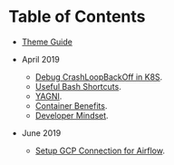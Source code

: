 # Table of Contents

* [Theme Guide](./theme_guide.md)

* April 2019
  * [Debug CrashLoopBackOff in K8S](201904/08_DebugCrashLoopBackOffInK8S.md).
  * [Useful Bash Shortcuts](201904/09_UsefulBashShortcuts.md).
  * [YAGNI](201904/10_YAGNI.md).
  * [Container Benefits](201904/19_ContainerBenefits.md).
  * [Developer Mindset](201904/23_DeveloperMindset.md).
  
* June 2019
  * [Setup GCP Connection for Airflow](201906/05_SetupGCPConnectionOnAirflow.md).
